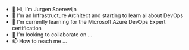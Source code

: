 - 👋 Hi, I’m Jurgen Soerewijn
- 👀 I’m an Infrastructure Architect and starting to learn al about DevOps
- 🌱 I’m currently learning for the Microsoft Azure DevOps Expert certification
- 💞️ I’m looking to collaborate on ...
- 📫 How to reach me ...

<!---
jsoerewijn/jsoerewijn is a ✨ special ✨ repository because its `README.md` (this file) appears on your GitHub profile.
You can click the Preview link to take a look at your changes.
--->
